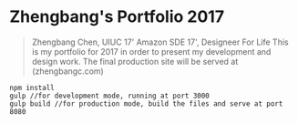 # Zhengbang's Portfolio 2017
> Zhengbang Chen, UIUC 17' Amazon SDE 17', Designeer For Life
> This is my portfolio for 2017 in order to present my development and design work. The final production site will be served at (zhengbangc.com)

```
npm install
gulp //for development mode, running at port 3000
gulp build //for production mode, build the files and serve at port 8080
```
